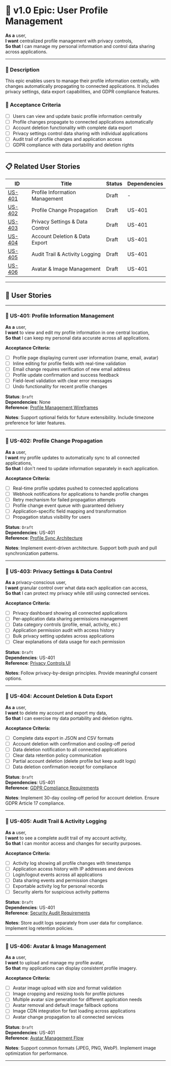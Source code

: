# 🚀 v1.0 Epic: User Profile Management

**As a** user,  
**I want** centralized profile management with privacy controls,  
**So that** I can manage my personal information and control data sharing across applications.

---

### 🧭 Description
This epic enables users to manage their profile information centrally, with changes automatically propagating to connected applications. It includes privacy settings, data export capabilities, and GDPR compliance features.

### 🎯 Acceptance Criteria
- [ ] Users can view and update basic profile information centrally
- [ ] Profile changes propagate to connected applications automatically
- [ ] Account deletion functionality with complete data export
- [ ] Privacy settings control data sharing with individual applications
- [ ] Audit trail of profile changes and application access
- [ ] GDPR compliance with data portability and deletion rights

---

## 📋 Related User Stories

| ID      | Title                                      | Status       | Dependencies |
|---------|--------------------------------------------|--------------|-------------|
| [US-401](#us-401-profile-information-management)     | Profile Information Management             | Draft        | -           |
| [US-402](#us-402-profile-change-propagation)         | Profile Change Propagation                 | Draft        | US-401      |
| [US-403](#us-403-privacy-settings-control)           | Privacy Settings & Data Control            | Draft        | US-401      |
| [US-404](#us-404-account-deletion-export)            | Account Deletion & Data Export             | Draft        | US-401      |
| [US-405](#us-405-audit-trail-logging)                | Audit Trail & Activity Logging            | Draft        | US-401      |
| [US-406](#us-406-avatar-image-management)            | Avatar & Image Management                  | Draft        | US-401      |

---

## 📘 User Stories

---

### 🧩 US-401: Profile Information Management

**As a** user,  
**I want** to view and edit my profile information in one central location,  
**So that** I can keep my personal data accurate across all applications.

**Acceptance Criteria:**
- [ ] Profile page displaying current user information (name, email, avatar)
- [ ] Inline editing for profile fields with real-time validation
- [ ] Email change requires verification of new email address
- [ ] Profile update confirmation and success feedback
- [ ] Field-level validation with clear error messages
- [ ] Undo functionality for recent profile changes

**Status**: `Draft`  
**Dependencies**: None  
**Reference**: [Profile Management Wireframes](/docs/v1/ui-ux/wireframes-1.0.md)

**Notes**: Support optional fields for future extensibility. Include timezone preference for later features.

---

### 🧩 US-402: Profile Change Propagation

**As a** user,  
**I want** my profile updates to automatically sync to all connected applications,  
**So that** I don't need to update information separately in each application.

**Acceptance Criteria:**
- [ ] Real-time profile updates pushed to connected applications
- [ ] Webhook notifications for applications to handle profile changes
- [ ] Retry mechanism for failed propagation attempts
- [ ] Profile change event queue with guaranteed delivery
- [ ] Application-specific field mapping and transformation
- [ ] Propagation status visibility for users

**Status**: `Draft`  
**Dependencies**: US-401  
**Reference**: [Profile Sync Architecture](/docs/v1/architecture/flows/1.0-profile-synchronization-flow.md)

**Notes**: Implement event-driven architecture. Support both push and pull synchronization patterns.

---

### 🧩 US-403: Privacy Settings & Data Control

**As a** privacy-conscious user,  
**I want** granular control over what data each application can access,  
**So that** I can protect my privacy while still using connected services.

**Acceptance Criteria:**
- [ ] Privacy dashboard showing all connected applications
- [ ] Per-application data sharing permissions management
- [ ] Data category controls (profile, email, activity, etc.)
- [ ] Application permission audit with access history
- [ ] Bulk privacy setting updates across applications
- [ ] Clear explanations of data usage for each permission

**Status**: `Draft`  
**Dependencies**: US-401  
**Reference**: [Privacy Controls UI](/docs/v1/ui-ux/wireframes-1.0.md)

**Notes**: Follow privacy-by-design principles. Provide meaningful consent options.

---

### 🧩 US-404: Account Deletion & Data Export

**As a** user,  
**I want** to delete my account and export my data,  
**So that** I can exercise my data portability and deletion rights.

**Acceptance Criteria:**
- [ ] Complete data export in JSON and CSV formats
- [ ] Account deletion with confirmation and cooling-off period
- [ ] Data deletion notification to all connected applications
- [ ] Clear data retention policy communication
- [ ] Partial account deletion (delete profile but keep audit logs)
- [ ] Data deletion confirmation receipt for compliance

**Status**: `Draft`  
**Dependencies**: US-401  
**Reference**: [GDPR Compliance Requirements](/docs/v1/architecture/technical-considerations-1.0.md)

**Notes**: Implement 30-day cooling-off period for account deletion. Ensure GDPR Article 17 compliance.

---

### 🧩 US-405: Audit Trail & Activity Logging

**As a** user,  
**I want** to see a complete audit trail of my account activity,  
**So that** I can monitor access and changes for security purposes.

**Acceptance Criteria:**
- [ ] Activity log showing all profile changes with timestamps
- [ ] Application access history with IP addresses and devices
- [ ] Login/logout events across all applications
- [ ] Data sharing events and permission changes
- [ ] Exportable activity log for personal records
- [ ] Security alerts for suspicious activity patterns

**Status**: `Draft`  
**Dependencies**: US-401  
**Reference**: [Security Audit Requirements](/docs/v1/architecture/1.0-user-authentication-thread-model.md)

**Notes**: Store audit logs separately from user data for compliance. Implement log retention policies.

---

### 🧩 US-406: Avatar & Image Management

**As a** user,  
**I want** to upload and manage my profile avatar,  
**So that** my applications can display consistent profile imagery.

**Acceptance Criteria:**
- [ ] Avatar image upload with size and format validation
- [ ] Image cropping and resizing tools for profile pictures
- [ ] Multiple avatar size generation for different application needs
- [ ] Avatar removal and default image fallback options
- [ ] Image CDN integration for fast loading across applications
- [ ] Avatar change propagation to all connected services

**Status**: `Draft`  
**Dependencies**: US-401  
**Reference**: [Avatar Management Flow](/docs/v1/ui-ux/user-journeys-1.0.md)

**Notes**: Support common formats (JPEG, PNG, WebP). Implement image optimization for performance.

---
